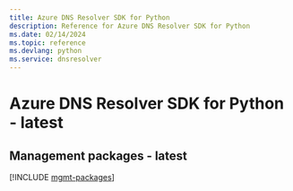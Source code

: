 ```yaml
---
title: Azure DNS Resolver SDK for Python
description: Reference for Azure DNS Resolver SDK for Python
ms.date: 02/14/2024
ms.topic: reference
ms.devlang: python
ms.service: dnsresolver
---
```

# Azure DNS Resolver SDK for Python - latest

## Management packages - latest
[!INCLUDE [mgmt-packages](dns-resolver-mgmt-index.md)]